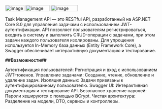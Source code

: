 <img width="62" height="20" alt="image" src="https://github.com/user-attachments/assets/0f82296e-2faa-4421-a3c5-956fafe0f761" />
<img width="78" height="20" alt="image" src="https://github.com/user-attachments/assets/c27ba9af-8c16-4feb-b11d-70bfc48a9cbe" />
<img width="88" height="20" alt="image" src="https://github.com/user-attachments/assets/ca69d648-6901-4292-9dbb-ea139d4a2fce" />

Task Management API — это RESTful API, разработанный на ASP.NET Core 8.0 для управления задачами с использованием JWT-аутентификации. API позволяет пользователям регистрироваться, входить в систему и выполнять CRUD-операции с задачами, при этом задачи каждого пользователя изолированы. Для упрощения используется In-Memory база данных (Entity Framework Core), а Swagger обеспечивает интерактивную документацию и тестирование.

**##Возможности##**

Аутентификация пользователей: Регистрация и вход с использованием JWT-токенов.
Управление задачами: Создание, чтение, обновление и удаление задач.
Изоляция данных: Задачи привязаны к аутентифицированному пользователю.
Swagger UI: Интерактивная документация и тестирование API.
Безопасное хранение паролей: Пароли хешируются с помощью BCrypt.
Чистая архитектура: Разделение на модели, DTO, сервисы и контроллеры.
